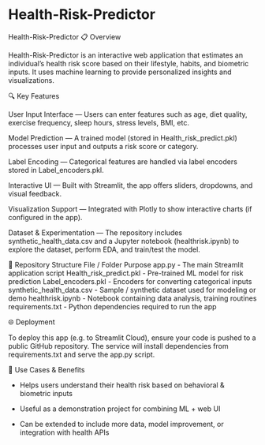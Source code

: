 # Health-Risk-Predictor

Health-Risk-Predictor
📋 Overview

Health-Risk-Predictor is an interactive web application that estimates an individual’s health risk score based on their lifestyle, habits, and biometric inputs. It uses machine learning to provide personalized insights and visualizations.

🔍 Key Features

User Input Interface — Users can enter features such as age, diet quality, exercise frequency, sleep hours, stress levels, BMI, etc.

Model Prediction — A trained model (stored in Health_risk_predict.pkl) processes user input and outputs a risk score or category.

Label Encoding — Categorical features are handled via label encoders stored in Label_encoders.pkl.

Interactive UI — Built with Streamlit, the app offers sliders, dropdowns, and visual feedback.

Visualization Support — Integrated with Plotly to show interactive charts (if configured in the app).

Dataset & Experimentation — The repository includes synthetic_health_data.csv and a Jupyter notebook (healthrisk.ipynb) to explore the dataset, perform EDA, and train/test the model.

🧩 Repository Structure
File / Folder	Purpose
app.py -	The main Streamlit application script
Health_risk_predict.pkl - Pre-trained ML model for risk prediction
Label_encoders.pkl -	Encoders for converting categorical inputs
synthetic_health_data.csv	- Sample / synthetic dataset used for modeling or demo
healthrisk.ipynb -	Notebook containing data analysis, training routines
requirements.txt -	Python dependencies required to run the app

🌐 Deployment

To deploy this app (e.g. to Streamlit Cloud), ensure your code is pushed to a public GitHub repository. The service will install dependencies from requirements.txt and serve the app.py script.

🎯 Use Cases & Benefits

- Helps users understand their health risk based on behavioral & biometric inputs

- Useful as a demonstration project for combining ML + web UI

- Can be extended to include more data, model improvement, or integration with health APIs

